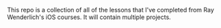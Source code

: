 This repo is a collection of all of the lessons that I've completed from Ray Wenderlich's iOS courses. It will contain multiple projects. 
